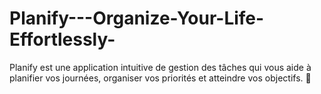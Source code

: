 # Planify---Organize-Your-Life-Effortlessly-
Planify est une application intuitive de gestion des tâches qui vous aide à planifier vos journées, organiser vos priorités et atteindre vos objectifs. 🚀  
